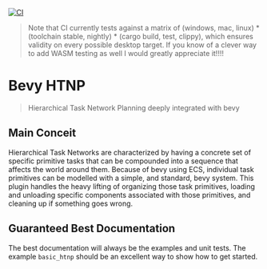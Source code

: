 [![CI](https://github.com/QueenOfSquiggles/bevy_htnp/actions/workflows/rust.yml/badge.svg)](https://github.com/QueenOfSquiggles/bevy_htnp/actions/workflows/rust.yml)

> Note that CI currently tests against a matrix of (windows, mac, linux) \* (toolchain stable, nightly) \* (cargo build, test, clippy), which ensures validity on every possible desktop target. If you know of a clever way to add WASM testing as well I would greatly appreciate it!!!!

# Bevy HTNP

> Hierarchical Task Network Planning deeply integrated with bevy

## Main Conceit

Hierarchical Task Networks are characterized by having a concrete set of specific primitive tasks that can be compounded into a sequence that affects the world around them. Because of bevy using ECS, individual task primitives can be modelled with a simple, and standard, bevy system. This plugin handles the heavy lifting of organizing those task primitives, loading and unloading specific components associated with those primitives, and cleaning up if something goes wrong.

## Guaranteed Best Documentation

The best documentation will always be the examples and unit tests. The example `basic_htnp` should be an excellent way to show how to get started.
